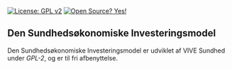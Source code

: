 [![License: GPL v2](https://img.shields.io/badge/License-GPL_v2-blue.svg)](https://www.gnu.org/licenses/old-licenses/gpl-2.0.en.html)
[![Open Source? Yes!](https://badgen.net/badge/Open%20Source%20%3F/Yes%21/blue?icon=github)](https://github.com/Naereen/badges/)


## Den Sundhedsøkonomiske Investeringsmodel

Den Sundhedsøkonomiske Investeringsmodel er udviklet af VIVE Sundhed under *GPL-2*, og er til fri afbenyttelse.


